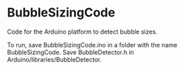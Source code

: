 BubbleSizingCode
================

Code for the Arduino platform to detect bubble sizes.

To run, save BubbleSizingCode.ino in a folder with the name BubbleSizingCode. Save BubbleDetector.h in Arduino/libraries/BubbleDetector. 
